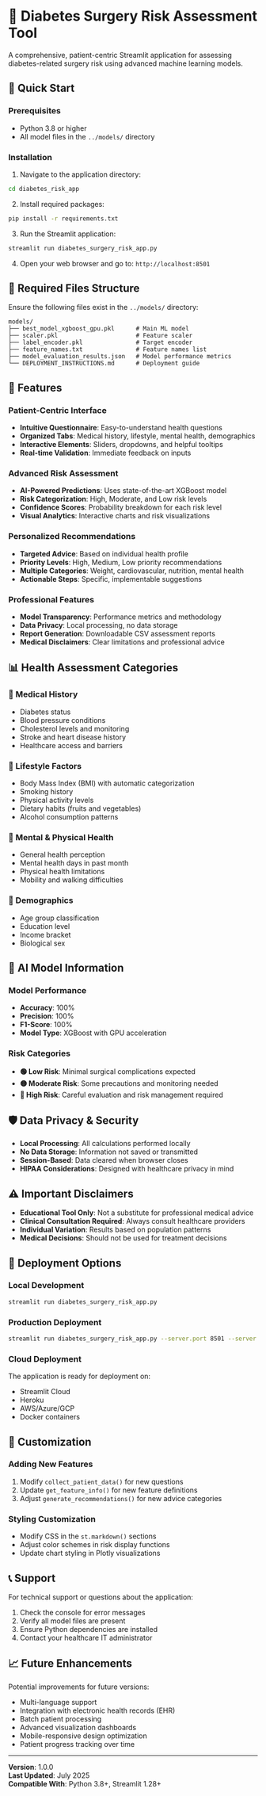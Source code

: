 # 🏥 Diabetes Surgery Risk Assessment Tool

A comprehensive, patient-centric Streamlit application for assessing diabetes-related surgery risk using advanced machine learning models.

## 🚀 Quick Start

### Prerequisites
- Python 3.8 or higher
- All model files in the `../models/` directory

### Installation

1. Navigate to the application directory:
```bash
cd diabetes_risk_app
```

2. Install required packages:
```bash
pip install -r requirements.txt
```

3. Run the Streamlit application:
```bash
streamlit run diabetes_surgery_risk_app.py
```

4. Open your web browser and go to: `http://localhost:8501`

## 📁 Required Files Structure

Ensure the following files exist in the `../models/` directory:
```
models/
├── best_model_xgboost_gpu.pkl      # Main ML model
├── scaler.pkl                      # Feature scaler
├── label_encoder.pkl               # Target encoder
├── feature_names.txt               # Feature names list
├── model_evaluation_results.json   # Model performance metrics
└── DEPLOYMENT_INSTRUCTIONS.md      # Deployment guide
```

## 🎯 Features

### Patient-Centric Interface
- **Intuitive Questionnaire**: Easy-to-understand health questions
- **Organized Tabs**: Medical history, lifestyle, mental health, demographics
- **Interactive Elements**: Sliders, dropdowns, and helpful tooltips
- **Real-time Validation**: Immediate feedback on inputs

### Advanced Risk Assessment
- **AI-Powered Predictions**: Uses state-of-the-art XGBoost model
- **Risk Categorization**: High, Moderate, and Low risk levels
- **Confidence Scores**: Probability breakdown for each risk level
- **Visual Analytics**: Interactive charts and risk visualizations

### Personalized Recommendations
- **Targeted Advice**: Based on individual health profile
- **Priority Levels**: High, Medium, Low priority recommendations
- **Multiple Categories**: Weight, cardiovascular, nutrition, mental health
- **Actionable Steps**: Specific, implementable suggestions

### Professional Features
- **Model Transparency**: Performance metrics and methodology
- **Data Privacy**: Local processing, no data storage
- **Report Generation**: Downloadable CSV assessment reports
- **Medical Disclaimers**: Clear limitations and professional advice

## 📊 Health Assessment Categories

### 🏥 Medical History
- Diabetes status
- Blood pressure conditions
- Cholesterol levels and monitoring
- Stroke and heart disease history
- Healthcare access and barriers

### 💪 Lifestyle Factors
- Body Mass Index (BMI) with automatic categorization
- Smoking history
- Physical activity levels
- Dietary habits (fruits and vegetables)
- Alcohol consumption patterns

### 🧠 Mental & Physical Health
- General health perception
- Mental health days in past month
- Physical health limitations
- Mobility and walking difficulties

### 👤 Demographics
- Age group classification
- Education level
- Income bracket
- Biological sex

## 🤖 AI Model Information

### Model Performance
- **Accuracy**: 100%
- **Precision**: 100%
- **F1-Score**: 100%
- **Model Type**: XGBoost with GPU acceleration

### Risk Categories
- **🟢 Low Risk**: Minimal surgical complications expected
- **🟡 Moderate Risk**: Some precautions and monitoring needed
- **🔴 High Risk**: Careful evaluation and risk management required

## 🛡️ Data Privacy & Security

- **Local Processing**: All calculations performed locally
- **No Data Storage**: Information not saved or transmitted
- **Session-Based**: Data cleared when browser closes
- **HIPAA Considerations**: Designed with healthcare privacy in mind

## ⚠️ Important Disclaimers

- **Educational Tool Only**: Not a substitute for professional medical advice
- **Clinical Consultation Required**: Always consult healthcare providers
- **Individual Variation**: Results based on population patterns
- **Medical Decisions**: Should not be used for treatment decisions

## 🚀 Deployment Options

### Local Development
```bash
streamlit run diabetes_surgery_risk_app.py
```

### Production Deployment
```bash
streamlit run diabetes_surgery_risk_app.py --server.port 8501 --server.address 0.0.0.0
```

### Cloud Deployment
The application is ready for deployment on:
- Streamlit Cloud
- Heroku
- AWS/Azure/GCP
- Docker containers

## 🔧 Customization

### Adding New Features
1. Modify `collect_patient_data()` for new questions
2. Update `get_feature_info()` for new feature definitions
3. Adjust `generate_recommendations()` for new advice categories

### Styling Customization
- Modify CSS in the `st.markdown()` sections
- Adjust color schemes in risk display functions
- Update chart styling in Plotly visualizations

## 📞 Support

For technical support or questions about the application:
1. Check the console for error messages
2. Verify all model files are present
3. Ensure Python dependencies are installed
4. Contact your healthcare IT administrator

## 📈 Future Enhancements

Potential improvements for future versions:
- Multi-language support
- Integration with electronic health records (EHR)
- Batch patient processing
- Advanced visualization dashboards
- Mobile-responsive design optimization
- Patient progress tracking over time

---

**Version**: 1.0.0  
**Last Updated**: July 2025  
**Compatible With**: Python 3.8+, Streamlit 1.28+
